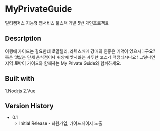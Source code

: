 # MyPrivateGuide

멀티캠퍼스 지능형 웹서비스 풀스택 개발 5반 개인프로젝트

## Description

여행에 가이드는 필요한데 로얄젤리, 라텍스배게 강매의 안좋은 기억이 있으시다구요? 
혹은 맛없는 단체 음식점이나 취향에 맞지않는 지루한 코스가 걱정되시나요?
그렇다면 지역 토박이 가이드와 함께하는 My Private Guide와 함께하세요.

## Built with

1.Nodejs
2.Vue


## Version History

* 0.1
    * Initial Release - 회원가입, 가이드페이지 노출

